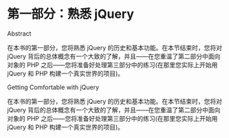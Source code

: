 # 第一部分：熟悉 jQuery

<!-- ch 1~2 -->

Abstract

在本书的第一部分，您将熟悉 jQuery 的历史和基本功能。在本节结束时，您将对 jQuery 背后的总体概念有一个大致的了解，并且——在您重温了第二部分中面向对象的 PHP 之后——您将准备好处理第三部分中的练习(在那里您实际上开始用 jQuery 和 PHP 构建一个真实世界的项目)。

Getting Comfortable with jQuery

在本书的第一部分，您将熟悉 jQuery 的历史和基本功能。在本节结束时，您将对 jQuery 背后的总体概念有一个大致的了解，并且——在您重温了第二部分中面向对象的 PHP 之后——您将准备好处理第三部分中的练习(在那里您实际上开始用 jQuery 和 PHP 构建一个真实世界的项目)。